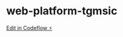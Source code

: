 # web-platform-tgmsic

[Edit in Codeflow ⚡️](https://stackblitz.com/~/github.com/Cleiton-index/web-platform-tgmsic)